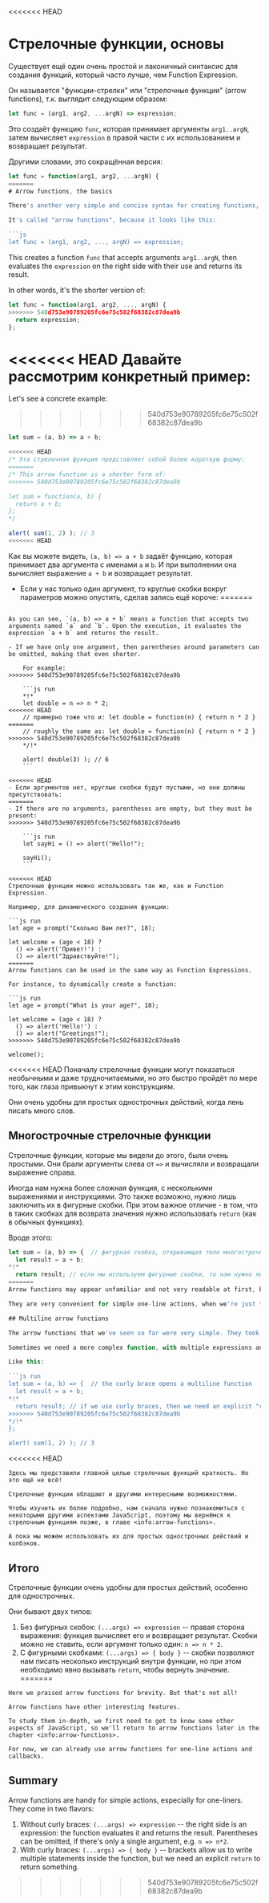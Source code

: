 <<<<<<< HEAD
# Стрелочные функции, основы

Существует ещё один очень простой и лаконичный синтаксис для создания функций, который часто лучше, чем Function Expression.

Он называется "функции-стрелки" или "стрелочные функции" (arrow functions), т.к. выглядит следующим образом:

```js
let func = (arg1, arg2, ...argN) => expression;
```

Это создаёт функцию `func`, которая принимает аргументы `arg1..argN`, затем вычисляет `expression` в правой части с их использованием и возвращает результат.

Другими словами, это сокращённая версия:

```js
let func = function(arg1, arg2, ...argN) {
=======
# Arrow functions, the basics

There's another very simple and concise syntax for creating functions, that's often better than Function Expressions.

It's called "arrow functions", because it looks like this:

```js
let func = (arg1, arg2, ..., argN) => expression;
```

This creates a function `func` that accepts arguments `arg1..argN`, then evaluates the `expression` on the right side with their use and returns its result.

In other words, it's the shorter version of:

```js
let func = function(arg1, arg2, ..., argN) {
>>>>>>> 540d753e90789205fc6e75c502f68382c87dea9b
  return expression;
};
```

<<<<<<< HEAD
Давайте рассмотрим конкретный пример:
=======
Let's see a concrete example:
>>>>>>> 540d753e90789205fc6e75c502f68382c87dea9b

```js run
let sum = (a, b) => a + b;

<<<<<<< HEAD
/* Эта стрелочная функция представляет собой более короткую форму:
=======
/* This arrow function is a shorter form of:
>>>>>>> 540d753e90789205fc6e75c502f68382c87dea9b

let sum = function(a, b) {
  return a + b;
};
*/

alert( sum(1, 2) ); // 3
<<<<<<< HEAD

```

Как вы можете видеть, `(a, b) => a + b` задаёт функцию, которая принимает два аргумента с именами `a` и `b`. И при выполнении она вычисляет выражение `a + b` и возвращает результат.

- Если у нас только один аргумент, то круглые скобки вокруг параметров можно опустить, сделав запись ещё короче:
=======
```

As you can see, `(a, b) => a + b` means a function that accepts two arguments named `a` and `b`. Upon the execution, it evaluates the expression `a + b` and returns the result.

- If we have only one argument, then parentheses around parameters can be omitted, making that even shorter.

    For example:
>>>>>>> 540d753e90789205fc6e75c502f68382c87dea9b

    ```js run
    *!*
    let double = n => n * 2;
<<<<<<< HEAD
    // примерно тоже что и: let double = function(n) { return n * 2 }
=======
    // roughly the same as: let double = function(n) { return n * 2 }
>>>>>>> 540d753e90789205fc6e75c502f68382c87dea9b
    */!*

    alert( double(3) ); // 6
    ```

<<<<<<< HEAD
- Если аргументов нет, круглые скобки будут пустыми, но они должны присутствовать:
=======
- If there are no arguments, parentheses are empty, but they must be present:
>>>>>>> 540d753e90789205fc6e75c502f68382c87dea9b

    ```js run
    let sayHi = () => alert("Hello!");

    sayHi();
    ```

<<<<<<< HEAD
Стрелочные функции можно использовать так же, как и Function Expression.

Например, для динамического создания функции:

```js run
let age = prompt("Сколько Вам лет?", 18);

let welcome = (age < 18) ?
  () => alert('Привет!') :
  () => alert("Здравствуйте!");
=======
Arrow functions can be used in the same way as Function Expressions.

For instance, to dynamically create a function:

```js run
let age = prompt("What is your age?", 18);

let welcome = (age < 18) ?
  () => alert('Hello!') :
  () => alert("Greetings!");
>>>>>>> 540d753e90789205fc6e75c502f68382c87dea9b

welcome();
```

<<<<<<< HEAD
Поначалу стрелочные функции могут показаться необычными и даже трудночитаемыми, но это быстро пройдёт по мере того, как глаза привыкнут к этим конструкциям.

Они очень удобны для простых однострочных действий, когда лень писать много слов.

## Многострочные стрелочные функции

Стрелочные функции, которые мы видели до этого, были очень простыми. Они брали аргументы слева от `=>` и вычисляли и возвращали выражение справа.

Иногда нам нужна более сложная функция, с несколькими выражениями и инструкциями. Это также возможно, нужно лишь заключить их в фигурные скобки. При этом важное отличие - в том, что в таких скобках для возврата значения нужно использовать `return` (как в обычных функциях).

Вроде этого:

```js run
let sum = (a, b) => {  // фигурная скобка, открывающая тело многострочной функции
  let result = a + b;
*!*
  return result; // если мы используем фигурные скобки, то нам нужно явно указать "return"
=======
Arrow functions may appear unfamiliar and not very readable at first, but that quickly changes as the eyes get used to the structure.

They are very convenient for simple one-line actions, when we're just too lazy to write many words.

## Multiline arrow functions

The arrow functions that we've seen so far were very simple. They took arguments from the left of `=>`, evaluated and returned the right-side expression with them.

Sometimes we need a more complex function, with multiple expressions and statements. In that case, we can enclose them in curly braces. The major difference is that curly braces require a `return` within them to return a value (just like a regular function does).

Like this:

```js run
let sum = (a, b) => {  // the curly brace opens a multiline function
  let result = a + b;
*!*
  return result; // if we use curly braces, then we need an explicit "return"
>>>>>>> 540d753e90789205fc6e75c502f68382c87dea9b
*/!*
};

alert( sum(1, 2) ); // 3
```

<<<<<<< HEAD
```smart header="Дальше - больше"
Здесь мы представили главной целью стрелочных функций краткость. Но это ещё не всё!

Стрелочные функции обладают и другими интересными возможностями.

Чтобы изучить их более подробно, нам сначала нужно познакомиться с некоторыми другими аспектами JavaScript, поэтому мы вернёмся к стрелочным функциям позже, в главе <info:arrow-functions>.

А пока мы можем использовать их для простых однострочных действий и колбэков.
```

## Итого

Стрелочные функции очень удобны для простых действий, особенно для однострочных.

Они бывают двух типов:

1. Без фигурных скобок: `(...args) => expression` -- правая сторона выражения: функция вычисляет его и возвращает результат. Скобки можно не ставить, если аргумент только один: `n => n * 2`.
2. С фигурными скобками: `(...args) => { body }` -- скобки позволяют нам писать несколько инструкций внутри функции, но при этом необходимо явно вызывать `return`, чтобы вернуть значение.
=======
```smart header="More to come"
Here we praised arrow functions for brevity. But that's not all!

Arrow functions have other interesting features.

To study them in-depth, we first need to get to know some other aspects of JavaScript, so we'll return to arrow functions later in the chapter <info:arrow-functions>.

For now, we can already use arrow functions for one-line actions and callbacks.
```

## Summary

Arrow functions are handy for simple actions, especially for one-liners. They come in two flavors:

1. Without curly braces: `(...args) => expression` -- the right side is an expression: the function evaluates it and returns the result. Parentheses can be omitted, if there's only a single argument, e.g. `n => n*2`.
2. With curly braces: `(...args) => { body }` -- brackets allow us to write multiple statements inside the function, but we need an explicit `return` to return something.
>>>>>>> 540d753e90789205fc6e75c502f68382c87dea9b
